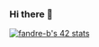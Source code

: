 ### Hi there 👋
<a href="https://github.com/oakoudad/badge42"><img src="https://badge.mediaplus.ma/greenbinary/fandre-b?1337Badge=off&UM6P=off" alt="fandre-b's 42 stats" /></a>

<!--
**Fandre-b/Fandre-b** is a ✨ _special_ ✨ repository because its `README.md` (this file) appears on your GitHub profile.

Here are some ideas to get you started:

- 🔭 I’m currently working on ...
- 🌱 I’m currently learning ...
- 👯 I’m looking to collaborate on ...
- 🤔 I’m looking for help with ...
- 💬 Ask me about ...
- 📫 How to reach me: ...
- 😄 Pronouns: ...
- ⚡ Fun fact: ...
-->
